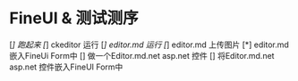 ﻿FineUI & 测试测序
=================




[*] 跑起来
[*] ckeditor 运行
[*] editor.md 运行
[*] editor.md 上传图片
[*] editor.md 嵌入FineUi Form中
[] 做一个Editor.md.net asp.net 控件
[] 将Editor.md.net asp.net 控件嵌入FineUI Form中


